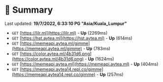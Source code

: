 # 📖 Summary
Last updated: **19/7/2022, 6:33:10 PG "Asia/Kuala_Lumpur"**

- `GET` [https://lilr.ml](https://lilr.ml) - **Up** (2269ms)
- `GET` [https://hst.aytea.ml](https://hst.aytea.ml) - **Up** (614ms)
- `GET` [https://memeapi.aytea.ml/gimme](https://memeapi.aytea.ml/gimme) - **Up** (783ms)
- `GET` [https://color.aytea.ml/4b31d6.png](https://color.aytea.ml/4b31d6.png) - **Up** (1624ms)
- `GET` [https://memeapi.aytea.ml](https://memeapi.aytea.ml) - **Up** (404ms)
- `GET` [https://memeapi.aytea14.repl.co/gimme](https://memeapi.aytea14.repl.co/gimme) - **Up** (257ms)
